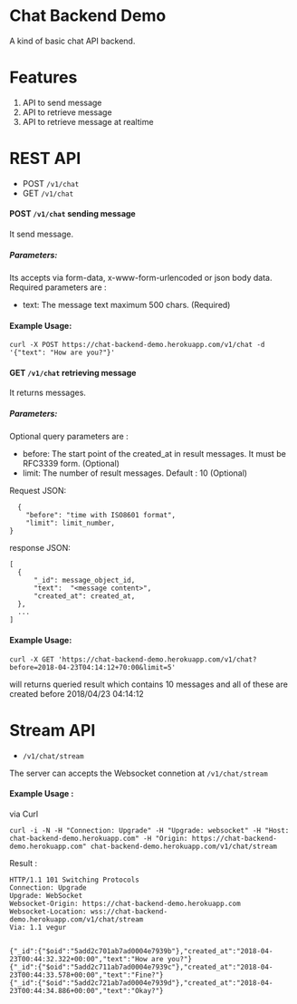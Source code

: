 # Chat Backend Demo

A kind of basic chat API backend.

# Features
  1. API to send message
  2. API to retrieve message
  3. API to retrieve message at realtime

# REST API

  - POST `/v1/chat`
  - GET `/v1/chat`

#### POST `/v1/chat` sending message

It send message.

##### Parameters:

Its accepts via form-data, x-www-form-urlencoded or json body data. Required parameters are :
  - text: The message text maximum 500 chars. (Required)

#### Example Usage:

`curl -X POST https://chat-backend-demo.herokuapp.com/v1/chat -d '{"text": "How are you?"}'`

#### GET `/v1/chat` retrieving message

It returns messages.

##### Parameters:

Optional query parameters are :

 - before: The start point of the created_at in result messages. It must be RFC3339 form. (Optional)
 - limit: The number of result messages. Default : 10 (Optional)

  Request JSON:

  ```
    {
      "before": "time with ISO8601 format",
      "limit": limit_number,
  }
  ```

  response JSON:

  ```
  [
    {
        "_id": message_object_id,
        "text":  "<message content>",
        "created_at": created_at,
    },
    ...
  ]   
```

#### Example Usage:

`curl -X GET 'https://chat-backend-demo.herokuapp.com/v1/chat?before=2018-04-23T04:14:12+70:00&limit=5'`

will returns queried result which contains 10 messages and all of these are created before 2018/04/23 04:14:12

# Stream API
  -  `/v1/chat/stream`

  The server can accepts the Websocket connetion at `/v1/chat/stream`

#### Example Usage :

  via Curl

  `curl -i -N -H "Connection: Upgrade" -H "Upgrade: websocket" -H "Host: chat-backend-demo.herokuapp.com" -H "Origin: https://chat-backend-demo.herokuapp.com" chat-backend-demo.herokuapp.com/v1/chat/stream`

   Result :

   ```
   HTTP/1.1 101 Switching Protocols
Connection: Upgrade
Upgrade: WebSocket
Websocket-Origin: https://chat-backend-demo.herokuapp.com
Websocket-Location: wss://chat-backend-demo.herokuapp.com/v1/chat/stream
Via: 1.1 vegur


{"_id":{"$oid":"5add2c701ab7ad0004e7939b"},"created_at":"2018-04-23T00:44:32.322+00:00","text":"How are you?"}
{"_id":{"$oid":"5add2c711ab7ad0004e7939c"},"created_at":"2018-04-23T00:44:33.578+00:00","text":"Fine?"}
{"_id":{"$oid":"5add2c721ab7ad0004e7939d"},"created_at":"2018-04-23T00:44:34.886+00:00","text":"Okay?"}
```

